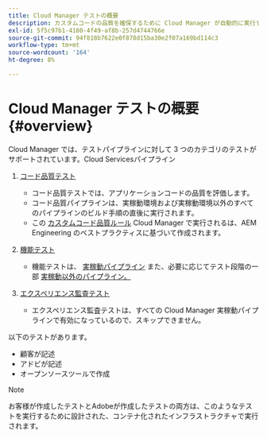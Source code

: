 ```yaml
---
title: Cloud Manager テストの概要
description: カスタムコードの品質を確保するために Cloud Manager が自動的に実行する 3 種類のテストの概要を説明します。
exl-id: 5f5c97b1-4180-4f49-af8b-257d4744766e
source-git-commit: 94f818b7622e0f878d15ba30e2f07a169bd114c3
workflow-type: tm+mt
source-wordcount: '164'
ht-degree: 8%

---
```



# Cloud Manager テストの概要 {#overview}

Cloud Manager では、テストパイプラインに対して 3 つのカテゴリのテストがサポートされています。Cloud Servicesパイプライン

1. [コード品質テスト](/help/implementing/cloud-manager/code-quality-testing.md)

   * コード品質テストでは、アプリケーションコードの品質を評価します。
   * コード品質パイプラインは、実稼動環境および実稼動環境以外のすべてのパイプラインのビルド手順の直後に実行されます。
   * この [カスタムコード品質ルール](/help/implementing/cloud-manager/custom-code-quality-rules.md) Cloud Manager で実行されるは、AEM Engineering のベストプラクティスに基づいて作成されます。

1. [機能テスト](/help/implementing/cloud-manager/functional-testing.md)

   * 機能テストは、 [実稼動パイプライン](/help/implementing/cloud-manager/configuring-pipelines/configuring-production-pipelines.md) また、必要に応じてテスト段階の一部 [実稼動以外のパイプライン。](/help/implementing/cloud-manager/configuring-pipelines/configuring-non-production-pipelines.md)

1. [エクスペリエンス監査テスト](/help/implementing/cloud-manager/experience-audit-testing.md)

   * エクスペリエンス監査テストは、すべての Cloud Manager 実稼動パイプラインで有効になっているので、スキップできません。

以下のテストがあります。

* 顧客が記述
* アドビが記述
* オープンソースツールで作成

>[!NOTE]
>
> お客様が作成したテストとAdobeが作成したテストの両方は、このようなテストを実行するために設計された、コンテナ化されたインフラストラクチャで実行されます。
